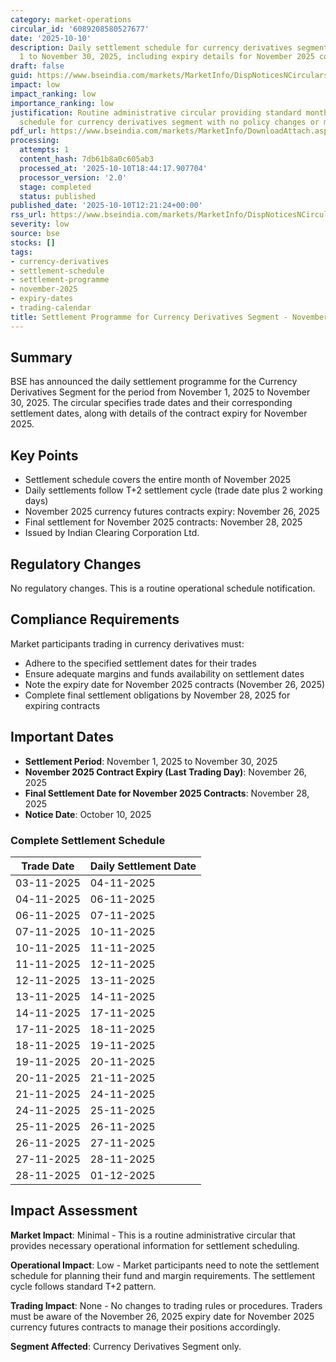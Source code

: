 ```yaml
---
category: market-operations
circular_id: '6089208580527677'
date: '2025-10-10'
description: Daily settlement schedule for currency derivatives segment from November
  1 to November 30, 2025, including expiry details for November 2025 contracts.
draft: false
guid: https://www.bseindia.com/markets/MarketInfo/DispNoticesNCirculars.aspx?Noticeid={2B6DA915-0CB7-4D88-B374-575C78F90EA8}&noticeno=20251010-39&dt=10/10/2025&icount=39&totcount=72&flag=0
impact: low
impact_ranking: low
importance_ranking: low
justification: Routine administrative circular providing standard monthly settlement
  schedule for currency derivatives segment with no policy changes or market impact
pdf_url: https://www.bseindia.com/markets/MarketInfo/DownloadAttach.aspx?id=20251010-39&attachedId=
processing:
  attempts: 1
  content_hash: 7db61b8a0c605ab3
  processed_at: '2025-10-10T18:44:17.907704'
  processor_version: '2.0'
  stage: completed
  status: published
published_date: '2025-10-10T12:21:24+00:00'
rss_url: https://www.bseindia.com/markets/MarketInfo/DispNoticesNCirculars.aspx?Noticeid={2B6DA915-0CB7-4D88-B374-575C78F90EA8}&noticeno=20251010-39&dt=10/10/2025&icount=39&totcount=72&flag=0
severity: low
source: bse
stocks: []
tags:
- currency-derivatives
- settlement-schedule
- settlement-programme
- november-2025
- expiry-dates
- trading-calendar
title: Settlement Programme for Currency Derivatives Segment - November 2025
---
```


## Summary

BSE has announced the daily settlement programme for the Currency Derivatives Segment for the period from November 1, 2025 to November 30, 2025. The circular specifies trade dates and their corresponding settlement dates, along with details of the contract expiry for November 2025.

## Key Points

- Settlement schedule covers the entire month of November 2025
- Daily settlements follow T+2 settlement cycle (trade date plus 2 working days)
- November 2025 currency futures contracts expiry: November 26, 2025
- Final settlement for November 2025 contracts: November 28, 2025
- Issued by Indian Clearing Corporation Ltd.

## Regulatory Changes

No regulatory changes. This is a routine operational schedule notification.

## Compliance Requirements

Market participants trading in currency derivatives must:
- Adhere to the specified settlement dates for their trades
- Ensure adequate margins and funds availability on settlement dates
- Note the expiry date for November 2025 contracts (November 26, 2025)
- Complete final settlement obligations by November 28, 2025 for expiring contracts

## Important Dates

- **Settlement Period**: November 1, 2025 to November 30, 2025
- **November 2025 Contract Expiry (Last Trading Day)**: November 26, 2025
- **Final Settlement Date for November 2025 Contracts**: November 28, 2025
- **Notice Date**: October 10, 2025

### Complete Settlement Schedule

| Trade Date | Daily Settlement Date |
|------------|----------------------|
| 03-11-2025 | 04-11-2025 |
| 04-11-2025 | 06-11-2025 |
| 06-11-2025 | 07-11-2025 |
| 07-11-2025 | 10-11-2025 |
| 10-11-2025 | 11-11-2025 |
| 11-11-2025 | 12-11-2025 |
| 12-11-2025 | 13-11-2025 |
| 13-11-2025 | 14-11-2025 |
| 14-11-2025 | 17-11-2025 |
| 17-11-2025 | 18-11-2025 |
| 18-11-2025 | 19-11-2025 |
| 19-11-2025 | 20-11-2025 |
| 20-11-2025 | 21-11-2025 |
| 21-11-2025 | 24-11-2025 |
| 24-11-2025 | 25-11-2025 |
| 25-11-2025 | 26-11-2025 |
| 26-11-2025 | 27-11-2025 |
| 27-11-2025 | 28-11-2025 |
| 28-11-2025 | 01-12-2025 |

## Impact Assessment

**Market Impact**: Minimal - This is a routine administrative circular that provides necessary operational information for settlement scheduling.

**Operational Impact**: Low - Market participants need to note the settlement schedule for planning their fund and margin requirements. The settlement cycle follows standard T+2 pattern.

**Trading Impact**: None - No changes to trading rules or procedures. Traders must be aware of the November 26, 2025 expiry date for November 2025 currency futures contracts to manage their positions accordingly.

**Segment Affected**: Currency Derivatives Segment only.
